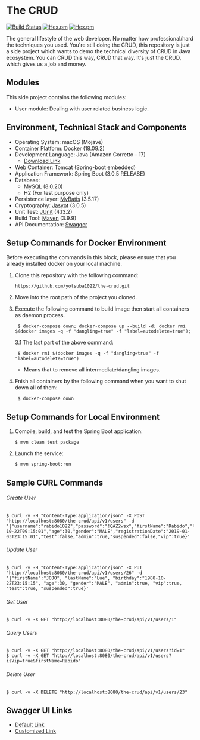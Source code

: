 # The CRUD
[![Build Status](https://travis-ci.com/yotsuba1022/the-crud.svg?branch=master)](https://travis-ci.com/yotsuba1022/the-crud)
[![Hex.pm](https://img.shields.io/badge/language-java-blue.svg)]()
[![Hex.pm](https://img.shields.io/hexpm/l/plug.svg)]()

The general lifestyle of the web developer. No matter how professional/hard the techniques you used. You're still doing the CRUD, this repository is just a side project which wants to demo the technical diversity of CRUD in Java ecosystem. You can CRUD this way, CRUD that way. It's just the CRUD, which gives us a job and money.

## Modules

This side project contains the following modules:
- User module: Dealing with user related business logic.

## Environment, Technical Stack and Components
- Operating System: macOS (Mojave)
- Container Platform: Docker (18.09.2)
- Development Language: Java (Amazon Corretto - 17)
  - [Download Link](https://docs.aws.amazon.com/corretto/latest/corretto-11-ug/downloads-list.html)
- Web Container: Tomcat (Spring-boot embedded)
- Application Framework: Spring Boot (3.0.5 RELEASE)
- Database:
    - MySQL (8.0.20)
    - H2 (For test purpose only)
- Persistence layer: [MyBatis](http://www.mybatis.org/mybatis-3/) (3.5.17)
- Cryptography: [Jasypt](http://www.jasypt.org/) (3.0.5)
- Unit Test: [JUnit](https://junit.org/junit5/) (4.13.2)
- Build Tool: [Maven](https://maven.apache.org/) (3.9.9)
- API Documentation: [Swagger](https://swagger.io/)

## Setup Commands for Docker Environment
Before executing the commands in this block, please ensure that you already installed docker on your local machine.

1. Clone this repository with the following command:
    ```
    https://github.com/yotsuba1022/the-crud.git
    ``` 
2. Move into the root path of the project you cloned.

3. Execute the following command to build image then start all containers as daemon process.
    ```
     $ docker-compose down; docker-compose up --build -d; docker rmi $(docker images -q -f "dangling=true" -f "label=autodelete=true");
    ```
       
    3.1 The last part of the above command:
    ```
     $ docker rmi $(docker images -q -f "dangling=true" -f "label=autodelete=true") 
    ```
      - Means that to remove all intermediate/dangling images.
4. Fnish all containers by the following command when you want to shut down all of them:
        
    ```
     $ docker-compose down
    ```

## Setup Commands for Local Environment
1. Compile, build, and test the Spring Boot application:
    ```
    $ mvn clean test package
    ```

2. Launch the service:
    ```
    $ mvn spring-boot:run
    ```

## Sample CURL Commands
###### Create User
```
$ curl -v -H "Content-Type:application/json" -X POST "http://localhost:8080/the-crud/api/v1/users" -d '{"username":"rabido1022","password":"!QAZ2wsx","firstName":"Rabido","lastName":"JOJO","birthday":"1988-10-22T09:15:01","age":30,"gender":"MALE","registrationDate":"2019-01-03T23:15:01","test":false,"admin":true,"suspended":false,"vip":true}'
```
###### Update User
```
$ curl -v -H "Content-Type:application/json" -X PUT "http://localhost:8080/the-crud/api/v1/users/26" -d '{"firstName":"JOJO", "lastName":"Lue", "birthday":"1988-10-22T23:15:15", "age":30, "gender":"MALE", "admin":true, "vip":true, "test":true, "suspended":true}'
```
###### Get User
```
$ curl -v -X GET "http://localhost:8080/the-crud/api/v1/users/1"
```
###### Query Users
```
$ curl -v -X GET "http://localhost:8080/the-crud/api/v1/users?id=1"
$ curl -v -X GET "http://localhost:8080/the-crud/api/v1/users?isVip=true&firstName=Rabido"
```
###### Delete User
```
$ curl -v -X DELETE "http://localhost:8080/the-crud/api/v1/users/23"
```

## Swagger UI Links
- [Default Link](http://localhost:8080/the-crud/swagger-ui.html#/)
- [Customized Link](http://localhost:8080/the-crud/docs)
